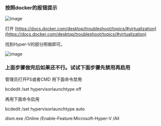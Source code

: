 
### 按照docker的报错提示

![image](https://github.com/user-attachments/assets/888802e3-cd5f-4e6d-9a6f-07fbecb8cf55)

打开
[https://docs.docker.com/desktop/troubleshoot/topics/#virtualization](https://docs.docker.com/desktop/troubleshoot/topics/#virtualization)

找到Hyper-V的部分照做即可。

![image](https://github.com/user-attachments/assets/e082161f-5be0-4de0-93d0-4883077d1b3b)


### 上面步骤做完后如果还不行。试试下面步骤先禁用再启用

管理员打开PS或者CMD
用下面命令禁用

bcdedit /set hypervisorlaunchtype off

再用下面命令启用

bcdedit /set hypervisorlaunchtype auto

dism.exe /Online /Enable-Feature:Microsoft-Hyper-V /All


